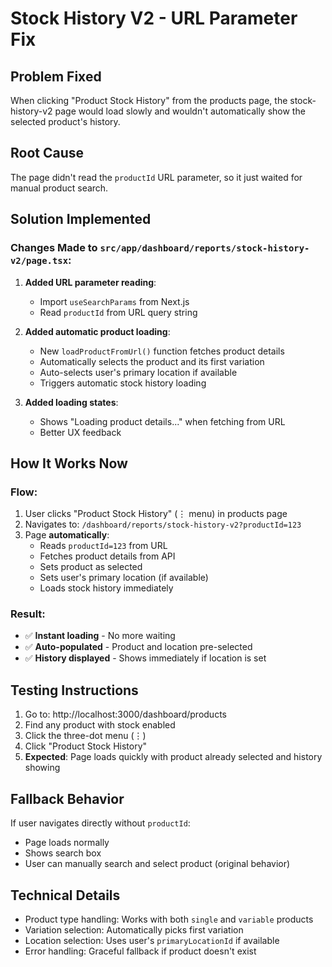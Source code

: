 # Stock History V2 - URL Parameter Fix

## Problem Fixed
When clicking "Product Stock History" from the products page, the stock-history-v2 page would load slowly and wouldn't automatically show the selected product's history.

## Root Cause
The page didn't read the `productId` URL parameter, so it just waited for manual product search.

## Solution Implemented

### Changes Made to `src/app/dashboard/reports/stock-history-v2/page.tsx`:

1. **Added URL parameter reading**:
   - Import `useSearchParams` from Next.js
   - Read `productId` from URL query string

2. **Added automatic product loading**:
   - New `loadProductFromUrl()` function fetches product details
   - Automatically selects the product and its first variation
   - Auto-selects user's primary location if available
   - Triggers automatic stock history loading

3. **Added loading states**:
   - Shows "Loading product details..." when fetching from URL
   - Better UX feedback

## How It Works Now

### Flow:
1. User clicks "Product Stock History" (⋮ menu) in products page
2. Navigates to: `/dashboard/reports/stock-history-v2?productId=123`
3. Page **automatically**:
   - Reads `productId=123` from URL
   - Fetches product details from API
   - Sets product as selected
   - Sets user's primary location (if available)
   - Loads stock history immediately

### Result:
- ✅ **Instant loading** - No more waiting
- ✅ **Auto-populated** - Product and location pre-selected
- ✅ **History displayed** - Shows immediately if location is set

## Testing Instructions

1. Go to: http://localhost:3000/dashboard/products
2. Find any product with stock enabled
3. Click the three-dot menu (⋮)
4. Click "Product Stock History"
5. **Expected**: Page loads quickly with product already selected and history showing

## Fallback Behavior

If user navigates directly without `productId`:
- Page loads normally
- Shows search box
- User can manually search and select product (original behavior)

## Technical Details

- Product type handling: Works with both `single` and `variable` products
- Variation selection: Automatically picks first variation
- Location selection: Uses user's `primaryLocationId` if available
- Error handling: Graceful fallback if product doesn't exist

